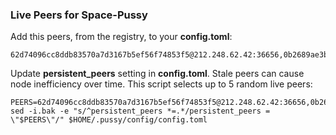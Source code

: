 ### Live Peers for Space-Pussy

Add this peers, from the registry, to your **config.toml**:

```
62d74096cc8ddb83570a7d3167b5ef56f74853f5@212.248.62.42:36656,0b2689ae3b712adbaf4f3a124ca175725aa01fcd@95.216.76.211:26656,6c8dc2888fc42b910c4bd34d7d51ee1d01946c76@93.159.134.158:36656
```

Update **persistent_peers** setting in **config.toml**. Stale peers can cause node inefficiency over time. This script selects up to 5 random live peers:

```
PEERS=62d74096cc8ddb83570a7d3167b5ef56f74853f5@212.248.62.42:36656,0b2689ae3b712adbaf4f3a124ca175725aa01fcd@95.216.76.211:26656,6c8dc2888fc42b910c4bd34d7d51ee1d01946c76@93.159.134.158:36656
sed -i.bak -e "s/^persistent_peers *=.*/persistent_peers = \"$PEERS\"/" $HOME/.pussy/config/config.toml
```
